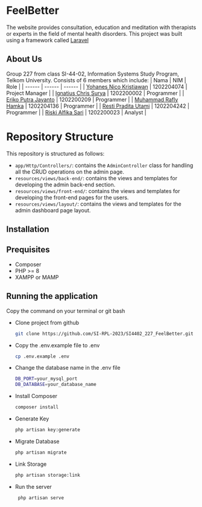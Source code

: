 # FeelBetter
The website provides consultation, education and meditation with therapists or experts in the field of mental health disorders. This project was built using a framework called [Laravel](https://laravel.com/) 

## About Us
Group 227 from class SI-44-02, Information Systems Study Program, Telkom University. Consists of 6 members which include:
| Nama | NIM | Role |
| ------ | ------ | ------ |
| [Yohanes Nico Kristiawan](https://www.instagram.com/yohanes_nick/) | 1202204074 | Project Manager |
| [Ignatius Chris Surya](https://www.instagram.com/ignchrist/) | 1202200002 | Programmer |
| [Eriko Putra Jayanto](https://www.instagram.com/erikoputraj/) | 1202200209 | Programmer |
| [Muhammad Rafly Hamka](https://www.instagram.com/hamka_rafly/) | 1202204136 | Programmer |
| [Resti Pradita Utami](https://www.instagram.com/resttam23/) | 1202204242 | Programmer |
| [Riski Alfika Sari](https://www.instagram.com/riskialff/) | 1202200023 | Analyst |

# Repository Structure

This repository is structured as follows:

- `app/Http/Controllers/`: contains the `AdminController` class for handling all the CRUD operations on the admin page.
- `resources/views/back-end/`: contains the views and templates for developing the admin back-end section.
- `resources/views/front-end/`: contains the views and templates for developing the front-end pages for the users.
- `resources/views/layout/`: contains the views and templates for the admin dashboard page layout.

## Installation
## Prequisites
- Composer
- PHP >= 8
- XAMPP or MAMP

## Running the application
Copy the command on your terminal or git bash
- Clone project from github

   ```sh
   git clone https://github.com/SI-RPL-2023/SI4402_227_FeelBetter.git 

- Copy the .env.example file to .env

   ```sh
   cp .env.example .env

- Change the database name in the .env file

   ```sh
   DB_PORT=your_mysql_port
   DB_DATABASE=your_database_name

- Install Composer

   ```sh
   composer install

- Generate Key

   ```sh
   php artisan key:generate

- Migrate Database

   ```sh
   php artisan migrate
   
- Link Storage

   ```sh
   php artisan storage:link

- Run the server

   ```sh
    php artisan serve
